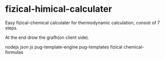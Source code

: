 # fizical-himical-calculater
Easy fizical-chemical calculater for thermodynamic calculation, consist of 7 steps.

At the end drow the grafh(on client side).


nodejs
json
js
pug-template-engine
pug-templates
fizical
chemical-formulas 